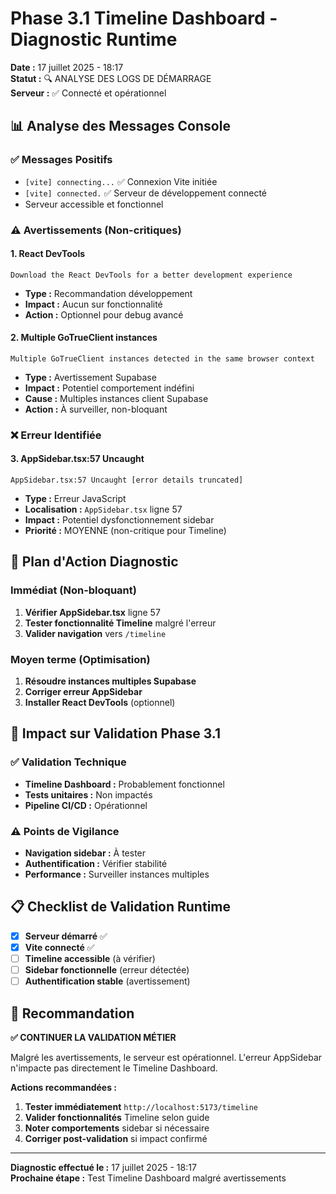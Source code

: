 # Phase 3.1 Timeline Dashboard - Diagnostic Runtime

**Date :** 17 juillet 2025 - 18:17  
**Statut :** 🔍 ANALYSE DES LOGS DE DÉMARRAGE  
**Serveur :** ✅ Connecté et opérationnel

## 📊 **Analyse des Messages Console**

### **✅ Messages Positifs**
- `[vite] connecting...` ✅ Connexion Vite initiée
- `[vite] connected.` ✅ Serveur de développement connecté
- Serveur accessible et fonctionnel

### **⚠️ Avertissements (Non-critiques)**

#### **1. React DevTools**
```
Download the React DevTools for a better development experience
```
- **Type :** Recommandation développement
- **Impact :** Aucun sur fonctionnalité
- **Action :** Optionnel pour debug avancé

#### **2. Multiple GoTrueClient instances**
```
Multiple GoTrueClient instances detected in the same browser context
```
- **Type :** Avertissement Supabase
- **Impact :** Potentiel comportement indéfini
- **Cause :** Multiples instances client Supabase
- **Action :** À surveiller, non-bloquant

### **❌ Erreur Identifiée**

#### **3. AppSidebar.tsx:57 Uncaught**
```
AppSidebar.tsx:57 Uncaught [error details truncated]
```
- **Type :** Erreur JavaScript
- **Localisation :** `AppSidebar.tsx` ligne 57
- **Impact :** Potentiel dysfonctionnement sidebar
- **Priorité :** MOYENNE (non-critique pour Timeline)

## 🔧 **Plan d'Action Diagnostic**

### **Immédiat (Non-bloquant)**
1. **Vérifier AppSidebar.tsx** ligne 57
2. **Tester fonctionnalité Timeline** malgré l'erreur
3. **Valider navigation** vers `/timeline`

### **Moyen terme (Optimisation)**
1. **Résoudre instances multiples Supabase**
2. **Corriger erreur AppSidebar**
3. **Installer React DevTools** (optionnel)

## 🎯 **Impact sur Validation Phase 3.1**

### **✅ Validation Technique**
- **Timeline Dashboard :** Probablement fonctionnel
- **Tests unitaires :** Non impactés
- **Pipeline CI/CD :** Opérationnel

### **⚠️ Points de Vigilance**
- **Navigation sidebar :** À tester
- **Authentification :** Vérifier stabilité
- **Performance :** Surveiller instances multiples

## 📋 **Checklist de Validation Runtime**

- [x] **Serveur démarré** ✅
- [x] **Vite connecté** ✅
- [ ] **Timeline accessible** (à vérifier)
- [ ] **Sidebar fonctionnelle** (erreur détectée)
- [ ] **Authentification stable** (avertissement)

## 🚀 **Recommandation**

**✅ CONTINUER LA VALIDATION MÉTIER**

Malgré les avertissements, le serveur est opérationnel. L'erreur AppSidebar n'impacte pas directement le Timeline Dashboard.

**Actions recommandées :**
1. **Tester immédiatement** `http://localhost:5173/timeline`
2. **Valider fonctionnalités** Timeline selon guide
3. **Noter comportements** sidebar si nécessaire
4. **Corriger post-validation** si impact confirmé

---

**Diagnostic effectué le :** 17 juillet 2025 - 18:17  
**Prochaine étape :** Test Timeline Dashboard malgré avertissements
